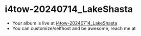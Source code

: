 # i4tow-20240714_LakeShasta
- Your album is live at [i4tow-20240714_LakeShasta](https://rathnasorg.github.io/i4tow/a/i4tow-20240714_LakeShasta/0/d750rw.github.io)
- You can customize/selfhost and be awesome, reach me at 
